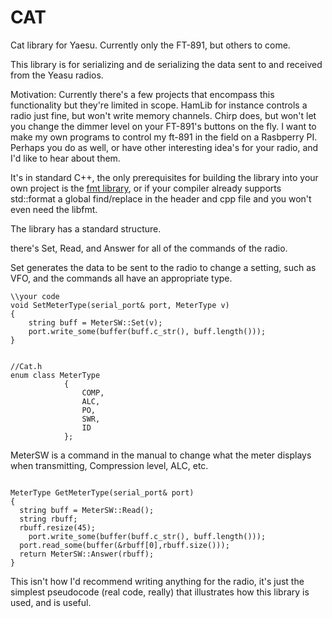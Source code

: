 # CAT
Cat library for Yaesu. Currently only the FT-891, but others to come. 

This library is for serializing and de serializing the data sent to and received from the Yeasu radios. 

Motivation:
Currently there's a few projects that encompass this functionality but they're limited in scope. HamLib for instance controls a radio just fine, but won't write memory channels. Chirp does, but won't let you change the dimmer level on your FT-891's buttons on the fly. I want to make my own programs to control my ft-891 in the field on a Rasbperry PI. Perhaps you do as well, or have other interesting idea's for your radio, and I'd like to hear about them. 

It's in standard C++, the only prerequisites for building the library into your own project is the [fmt library](https://github.com/fmtlib/fmt), or if your compiler already supports std::format a global find/replace in the header and cpp file and you won't even need the libfmt. 

The library has a standard structure. 

there's Set, Read, and Answer for all of the commands of the radio. 

Set generates the data to be sent to the radio to change a setting, such as VFO, and the commands all have an appropriate type.

```
\\your code
void SetMeterType(serial_port& port, MeterType v)
{
	string buff = MeterSW::Set(v); 
	port.write_some(buffer(buff.c_str(), buff.length()));
}


//Cat.h
enum class MeterType
			{
				COMP,
				ALC,
				PO,
				SWR,
				ID
			};

```

MeterSW is a command in the manual to change what the meter displays when transmitting, Compression level, ALC, etc. 

```

MeterType GetMeterType(serial_port& port)
{
  string buff = MeterSW::Read();
  string rbuff;
  rbuff.resize(45);
	port.write_some(buffer(buff.c_str(), buff.length()));
  port.read_some(buffer(&rbuff[0],rbuff.size()));
  return MeterSW::Answer(rbuff);
}

```

This isn't how I'd recommend writing anything for the radio, it's just the simplest pseudocode (real code, really) that illustrates how this library is used, and is useful.

